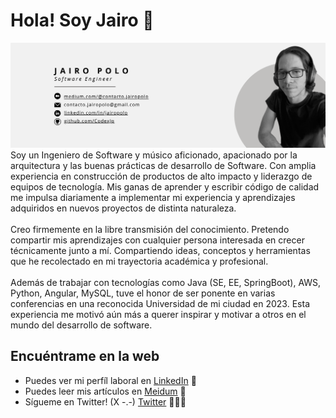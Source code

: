 # Hola! Soy Jairo 🤙

<img src="https://raw.githubusercontent.com/CodexJp/CodexJp/master/jp-header-banner-image.png" alt="banner Jairo Polo - Software Engineer">
Soy un Ingeniero de Software y músico aficionado, apacionado por la arquitectura y las buenas prácticas de desarrollo de Software. Con amplia experiencia en construcción de productos de alto impacto y liderazgo de equipos de tecnología. Mis ganas de aprender y escribir código de calidad me impulsa diariamente a implementar mi experiencia y aprendizajes adquiridos en nuevos proyectos de distinta naturaleza.
<br/><br/>
Creo firmemente en la libre transmisión del conocimiento. Pretendo compartir mis aprendizajes con cualquier persona interesada en crecer técnicamente junto a mí. Compartiendo ideas, conceptos y herramientas que he recolectado en mi trayectoria académica y profesional.
<br/><br/>
Además de trabajar con tecnologías como Java (SE, EE, SpringBoot), AWS, Python, Angular, MySQL, tuve el honor de ser ponente en varias conferencias en una reconocida Universidad de mi ciudad en 2023. Esta experiencia me motivó aún más a querer inspirar y motivar a otros en el mundo del desarrollo de software.


## Encuéntrame en la web
- Puedes ver mi perfíl laboral en <a href="https://linkedin.com/in/jairopolo"> LinkedIn</a> 💼
- Puedes leer mis artículos en <a href="https://medium.com/@contacto.jairopolo"> Meidum</a> 📝
- Sígueme en Twitter! (X -.-) <a href="https://twitter.com/JairoPo17331154"> Twitter</a> 💁🏻‍♂️
